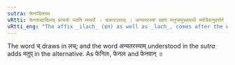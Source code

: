 ```yaml
---
sutra: फेनादिलच्च
vRtti: फेनशब्दादिलच् प्रत्ययो भवति मत्वर्थे । चकाराल्लच् । अन्यतरस्यां ग्रहणं मतुप्समुच्चयार्थे सर्वत्रैवानुवर्त्तते ॥
vRtti_eng: "The affix _ilach_ (इल) as well as _lach_, comes after the word _phena_, in the sense of _matup_: and optionally the affix _matup_ also."
---
```

The word च् draws in लच्; and the word अन्यतरस्याम् understood in the _sutra_ adds मतुप् in the alternative. As फेनिलः, फेनलः and फेनवान् ॥

